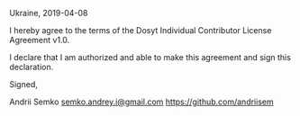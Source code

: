 Ukraine, 2019-04-08

I hereby agree to the terms of the Dosyt Individual Contributor License Agreement v1.0.

I declare that I am authorized and able to make this agreement and sign this declaration.

Signed,

Andrii Semko semko.andrey.i@gmail.com https://github.com/andriisem